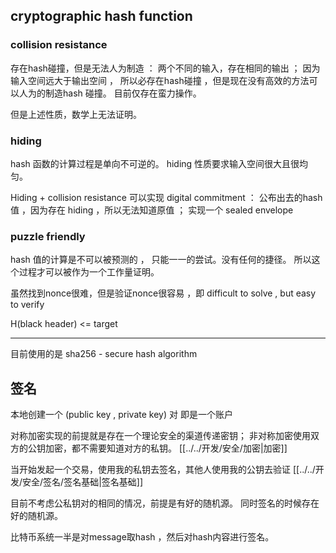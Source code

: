 
## cryptographic hash function

### collision resistance

存在hash碰撞，但是无法人为制造 ： 两个不同的输入，存在相同的输出 ； 因为输入空间远大于输出空间 ， 所以必存在hash碰撞 ，但是现在没有高效的方法可以人为的制造hash 碰撞。 目前仅存在蛮力操作。

但是上述性质，数学上无法证明。

### hiding

hash 函数的计算过程是单向不可逆的。
hiding 性质要求输入空间很大且很均匀。

Hiding +  collision resistance 可以实现 digital commitment ： 公布出去的hash值 ，因为存在 hiding ，所以无法知道原值 ； 实现一个 sealed envelope 

### puzzle friendly

hash 值的计算是不可以被预测的 ， 只能一一的尝试。没有任何的捷径。
所以这个过程才可以被作为一个工作量证明。

虽然找到nonce很难，但是验证nonce很容易 ，即 difficult to solve , but easy to verify

H(black header) <= target 

---

目前使用的是 sha256 - secure hash algorithm 


## 签名

本地创建一个 (public key , private key) 对 即是一个账户

对称加密实现的前提就是存在一个理论安全的渠道传递密钥；
非对称加密使用双方的公钥加密，都不需要知道对方的私钥。 [[../../开发/安全/加密|加密]]

当开始发起一个交易，使用我的私钥去签名，其他人使用我的公钥去验证
[[../../开发/安全/签名/签名基础|签名基础]]

目前不考虑公私钥对的相同的情况，前提是有好的随机源。
同时签名的时候存在好的随机源。

比特币系统一半是对message取hash ，然后对hash内容进行签名。

